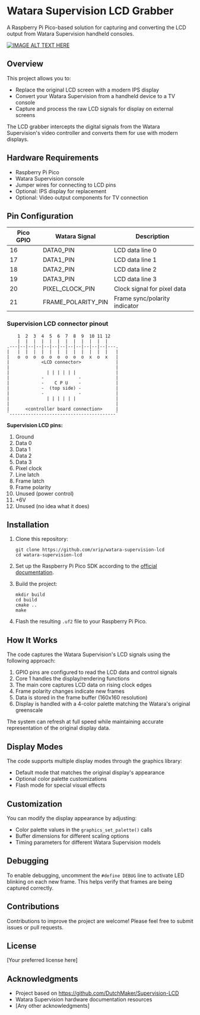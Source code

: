# Watara Supervision LCD Grabber

A Raspberry Pi Pico-based solution for capturing and converting the LCD output from Watara Supervision handheld consoles.

[![IMAGE ALT TEXT HERE](https://img.youtube.com/vi/fknIlfdXnEg/0.jpg)](https://www.youtube.com/watch?v=fknIlfdXnEg)

## Overview

This project allows you to:
- Replace the original LCD screen with a modern IPS display
- Convert your Watara Supervision from a handheld device to a TV console
- Capture and process the raw LCD signals for display on external screens

The LCD grabber intercepts the digital signals from the Watara Supervision's video controller and converts them for use with modern displays.

## Hardware Requirements

- Raspberry Pi Pico
- Watara Supervision console
- Jumper wires for connecting to LCD pins
- Optional: IPS display for replacement
- Optional: Video output components for TV connection

## Pin Configuration

| Pico GPIO | Watara Signal      | Description                     |
|-----------|--------------------|---------------------------------|
| 16        | DATA0_PIN          | LCD data line 0                 |
| 17        | DATA1_PIN          | LCD data line 1                 |
| 18        | DATA2_PIN          | LCD data line 2                 |
| 19        | DATA3_PIN          | LCD data line 3                 |
| 20        | PIXEL_CLOCK_PIN    | Clock signal for pixel data     |
| 21        | FRAME_POLARITY_PIN | Frame sync/polarity indicator   |

### Supervision LCD connector pinout

```
    1  2  3  4  5  6  7  8  9  10 11 12
    |  |  |  |  |  |  |  |  |  |  |  |
.---|--|--|--|--|--|--|--|--|--|--|--|---.
|   |  |  |  |  |  |  |  |  |  |  |  |   |
|   o  o  o  o  o  o  o  o  o  x  o  x   |
|            <LCD connector>             |
|                                        |
|              | | | | | |               |
|            -             -             |
|            -    C P U    -             |
|            -  (top side) -             |
|            -             -             |
|              | | | | | |               |
|                                        |
|      <controller board connection>     |
`----------------------------------------`
```

**Supervision LCD pins:**

1. Ground
2. Data 0
3. Data 1
4. Data 2
5. Data 3
6. Pixel clock
7. Line latch
8. Frame latch
9. Frame polarity
10. Unused (power control)
11. +6V
12. Unused (no idea what it does)

## Installation

1. Clone this repository:
   ```
   git clone https://github.com/xrip/watara-supervision-lcd
   cd watara-supervision-lcd
   ```

2. Set up the Raspberry Pi Pico SDK according to the [official documentation](https://github.com/raspberrypi/pico-sdk).

3. Build the project:
   ```
   mkdir build
   cd build
   cmake ..
   make
   ```

4. Flash the resulting `.uf2` file to your Raspberry Pi Pico.

## How It Works

The code captures the Watara Supervision's LCD signals using the following approach:

1. GPIO pins are configured to read the LCD data and control signals
2. Core 1 handles the display/rendering functions
3. The main core captures LCD data on rising clock edges
4. Frame polarity changes indicate new frames
5. Data is stored in the frame buffer (160x160 resolution)
6. Display is handled with a 4-color palette matching the Watara's original greenscale

The system can refresh at full speed while maintaining accurate representation of the original display data.

## Display Modes

The code supports multiple display modes through the graphics library:
- Default mode that matches the original display's appearance
- Optional color palette customizations
- Flash mode for special visual effects

## Customization

You can modify the display appearance by adjusting:
- Color palette values in the `graphics_set_palette()` calls
- Buffer dimensions for different scaling options
- Timing parameters for different Watara Supervision models

## Debugging

To enable debugging, uncomment the `#define DEBUG` line to activate LED blinking on each new frame. This helps verify that frames are being captured correctly.

## Contributions

Contributions to improve the project are welcome! Please feel free to submit issues or pull requests.

## License

[Your preferred license here]

## Acknowledgments

- Project based on https://github.com/DutchMaker/Supervision-LCD 
- Watara Supervision hardware documentation resources
- [Any other acknowledgments]
